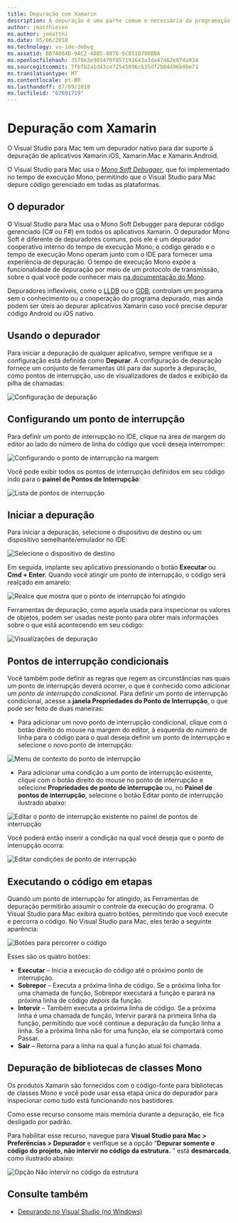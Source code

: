 ```yaml
---
title: Depuração com Xamarin
description: A depuração é uma parte comum e necessária da programação. Como um IDE consolidado, o Visual Studio para Mac contém um pacote completo de recursos para facilitar a depuração. Desde depuração com segurança até a visualização de dados, este artigo explicará como usar todo o potencial de depuração no Visual Studio para Mac.
author: jmatthiesen
ms.author: jomatthi
ms.date: 05/06/2018
ms.technology: vs-ide-debug
ms.assetid: BB7A084D-9AC2-48B5-8076-6C8518796BBA
ms.openlocfilehash: 3578e3e903470f857192643a3da47d62e87da934
ms.sourcegitcommit: 7fbfb2a1d43ce72545096c635df2b04496b0be71
ms.translationtype: MT
ms.contentlocale: pt-BR
ms.lasthandoff: 07/09/2019
ms.locfileid: "67691719"
---
```

# <a name="debugging-with-xamarin"></a>Depuração com Xamarin

O Visual Studio para Mac tem um depurador nativo para dar suporte à depuração de aplicativos Xamarin.iOS, Xamarin.Mac e Xamarin.Android.

O Visual Studio para Mac usa o [*Mono Soft Debugger*](http://www.mono-project.com/docs/advanced/runtime/docs/soft-debugger/), que foi implementado no tempo de execução Mono, permitindo que o Visual Studio para Mac depure código gerenciado em todas as plataformas.

## <a name="the-debugger"></a>O depurador

O Visual Studio para Mac usa o Mono Soft Debugger para depurar código gerenciado (C# ou F#) em todos os aplicativos Xamarin. O depurador Mono Soft é diferente de depuradores comuns, pois ele é um depurador cooperativo interno do tempo de execução Mono; o código gerado e o tempo de execução Mono operam junto com o IDE para fornecer uma experiência de depuração. O tempo de execução Mono expõe a funcionalidade de depuração por meio de um protocolo de transmissão, sobre o qual você pode conhecer mais [na documentação do Mono](http://www.mono-project.com/docs/advanced/runtime/docs/soft-debugger-wire-format/).

Depuradores inflexíveis, como o [LLDB]( http://lldb.llvm.org/index.html) ou o [GDB]( https://www.gnu.org/software/gdb/), controlam um programa sem o conhecimento ou a cooperação do programa depurado, mas ainda podem ser úteis ao depurar aplicativos Xamarin caso você precise depurar código Android ou iOS nativo.

## <a name="using-the-debugger"></a>Usando o depurador

Para iniciar a depuração de qualquer aplicativo, sempre verifique se a configuração está definida como **Depurar**. A configuração de depuração fornece um conjunto de ferramentas útil para dar suporte à depuração, como pontos de interrupção, uso de visualizadores de dados e exibição da pilha de chamadas:

![Configuração de depuração](media/debugging-image_0.png)

## <a name="setting-a-breakpoint"></a>Configurando um ponto de interrupção

Para definir um ponto de interrupção no IDE, clique na área de margem do editor ao lado do número de linha do código que você deseja interromper:

![Configurando o ponto de interrupção na margem](media/debugging-image0.png)

Você pode exibir todos os pontos de interrupção definidos em seu código indo para o **painel de Pontos de Interrupção**:

![Lista de pontos de interrupção](media/debugging-image0a.png)

## <a name="start-debugging"></a>Iniciar a depuração

Para iniciar a depuração, selecione o dispositivo de destino ou um dispositivo semelhante/emulador no IDE:

![Selecione o dispositivo de destino](media/debugging-image1.png)

Em seguida, implante seu aplicativo pressionando o botão **Executar** ou **Cmd + Enter**. Quando você atingir um ponto de interrupção, o código será realçado em amarelo:

![Realce que mostra que o ponto de interrupção foi atingido](media/debugging-image2.png)

Ferramentas de depuração, como aquela usada para inspecionar os valores de objetos, podem ser usadas neste ponto para obter mais informações sobre o que está acontecendo em seu código:

![Visualizações de depuração](media/debugging-image3.png)

## <a name="conditional-breakpoints"></a>Pontos de interrupção condicionais

Você também pode definir as regras que regem as circunstâncias nas quais um ponto de interrupção deverá ocorrer, o que é conhecido como adicionar um *ponto de interrupção condicional*. Para definir um ponto de interrupção condicional, acesse a **janela Propriedades do Ponto de Interrupção**, o que pode ser feito de duas maneiras:

* Para adicionar um novo ponto de interrupção condicional, clique com o botão direito do mouse na margem do editor, à esquerda do número de linha para o código para o qual deseja definir um ponto de interrupção e selecione o novo ponto de interrupção:

 ![Menu de contexto do ponto de interrupção](media/debugging-image4.png)

* Para adicionar uma condição a um ponto de interrupção existente, clique com o botão direito do mouse no ponto de interrupção e selecione **Propriedades de ponto de interrupção** ou, no **Painel de pontos de interrupção**, selecione o botão Editar ponto de interrupção ilustrado abaixo:

 ![Editar o ponto de interrupção existente no painel de pontos de interrupção](media/debugging-image5.png)

Você poderá então inserir a condição na qual você deseja que o ponto de interrupção ocorra:

 ![Editar condições de ponto de interrupção](media/debugging-image6.png)

## <a name="stepping-through-code"></a>Executando o código em etapas

Quando um ponto de interrupção for atingido, as Ferramentas de depuração permitirão assumir o controle da execução do programa. O Visual Studio para Mac exibirá quatro botões, permitindo que você execute e percorra o código. No Visual Studio para Mac, eles terão a seguinte aparência:

 ![Botões para percorrer o código](media/debugging-image7.png)

Esses são os quatro botões:

* **Executar** – Inicia a execução do código até o próximo ponto de interrupção.
* **Sobrepor** – Executa a próxima linha de código. Se a próxima linha for uma chamada de função, Sobrepor executará a função e parará na próxima linha de código *depois* da função.
* **Intervir** – Também executa a próxima linha de código. Se a próxima linha é uma chamada de função, Intervir parará na primeira linha da função, permitindo que você continue a depuração da função linha a linha. Se a próxima linha não for uma função, ela se comportará como Passar.
* **Sair** – Retorna para a linha na qual a função atual foi chamada.

## <a name="debugging-monos-class-libraries"></a>Depuração de bibliotecas de classes Mono

Os produtos Xamarin são fornecidos com o código-fonte para bibliotecas de classes Mono e você pode usar essa etapa única do depurador para inspecionar como tudo está funcionando nos bastidores.

Como esse recurso consome mais memória durante a depuração, ele fica desligado por padrão.

Para habilitar esse recurso, navegue para **Visual Studio para Mac > Preferências > Depurador** e verifique se a opção “**Depurar somente o código do projeto, não intervir no código da estrutura.** ” está **desmarcada**, como ilustrado abaixo:

![Opção Não intervir no código da estrutura](media/debugging-image8.png)

## <a name="see-also"></a>Consulte também

- [Depurando no Visual Studio (no Windows)](/visualstudio/debugger/)